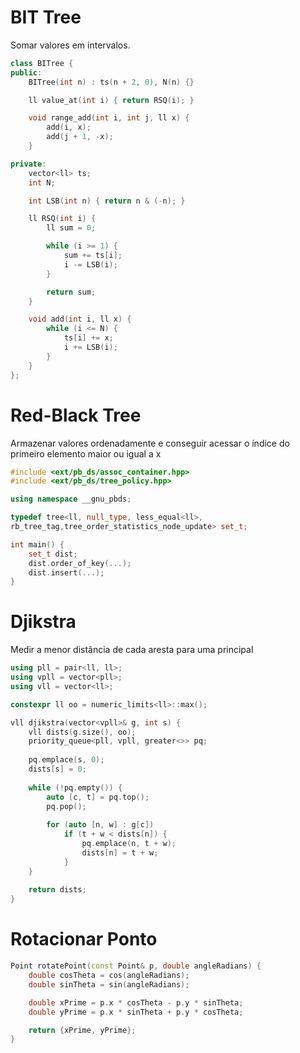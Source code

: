 # BIT Tree

Somar valores em intervalos.

```c++
class BITree {
public:
    BITree(int n) : ts(n + 2, 0), N(n) {}

    ll value_at(int i) { return RSQ(i); }

    void range_add(int i, int j, ll x) {
        add(i, x);
        add(j + 1, -x);
    }

private:
    vector<ll> ts;
    int N;

    int LSB(int n) { return n & (-n); }

    ll RSQ(int i) {
        ll sum = 0;

        while (i >= 1) {
            sum += ts[i];
            i -= LSB(i);
        }

        return sum;
    }

    void add(int i, ll x) {
        while (i <= N) {
            ts[i] += x;
            i += LSB(i);
        }
    }
};
```

# Red-Black Tree

Armazenar valores ordenadamente e conseguir acessar
o índice do primeiro elemento maior ou igual a x

```c++
#include <ext/pb_ds/assoc_container.hpp>
#include <ext/pb_ds/tree_policy.hpp>

using namespace __gnu_pbds;

typedef tree<ll, null_type, less_equal<ll>,
rb_tree_tag,tree_order_statistics_node_update> set_t;

int main() {
    set_t dist;
    dist.order_of_key(...);
    dist.insert(...);
}
```

# Djikstra

Medir a menor distância de cada aresta para uma principal

```c++
using pll = pair<ll, ll>;
using vpll = vector<pll>;
using vll = vector<ll>;

constexpr ll oo = numeric_limits<ll>::max();

vll djikstra(vector<vpll>& g, int s) {
    vll dists(g.size(), oo);
    priority_queue<pll, vpll, greater<>> pq;
    
    pq.emplace(s, 0);
    dists[s] = 0;
    
    while (!pq.empty()) {
        auto [c, t] = pq.top();
        pq.pop();
    
        for (auto [n, w] : g[c])
            if (t + w < dists[n]) {
                pq.emplace(n, t + w);
                dists[n] = t + w;
            }
    }
    
    return dists;
}
```

# Rotacionar Ponto

```c++
Point rotatePoint(const Point& p, double angleRadians) {
    double cosTheta = cos(angleRadians);
    double sinTheta = sin(angleRadians);

    double xPrime = p.x * cosTheta - p.y * sinTheta;
    double yPrime = p.x * sinTheta + p.y * cosTheta;

    return {xPrime, yPrime};
}
```
